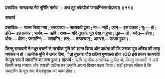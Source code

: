 **प्रसादित: सत्यवत्या मैवं भूरिति भार्गव: ।** **अथ तॢह भवेत्पौत्रो जमदग्निस्ततोऽभवत् ॥ ११॥** 

**शब्दार्थ** 

**प्रसादित:—** **शान्त किया गया** **; सत्यवत्या—** **सत्यवती द्वारा** **; मा—** **नहीं** **; एवम्—** **इस प्रकार** **; भू:—** **हो** **; इति—** **इस प्रकार** **; भार्गव:—** **ऋषि** **; अथ—** **यदि तुश्हारा पुत्र ऐसा न हुआ** **; तॢह—** **तो** **; भवेत्—** **होगा** **; पौत्र:—** **पोता** **; जमदग्नि:—** **जमदग्नि** **; तत:—** **तत्पश्चात्** **;** **अभवत्—** **उत्पन्न हुआ।** **.** 

**किन्तु सत्यवती ने मधुर वचनों से ऋचीक मुनि को शान्त किया और प्रार्थना की कि उसका पुत्र** **क्षत्रिय की तरह भयंकर न हो। ऋचीक मुनि ने उत्तर दिया, ''तो तुश्हारा पौत्र क्षत्रिय गुणवाला** **होगा।ÓÓ इस प्रकार सत्यवती के पुत्र रूप में जमदग्नि का जन्म हुआ।** **तात्पर्य :** ऋषि ऋचीक अत्यधिक कुपित थे, किन्तु सत्यवती ने उन्हें किसी तरह मनाया और उसकी प्रार्थना पर उन्होंने अपना विचार बदल लिया। यहाँ इसका संकेत है कि जमदग्नि के पुत्र रूप में परशुराम का जन्म होगा।  
